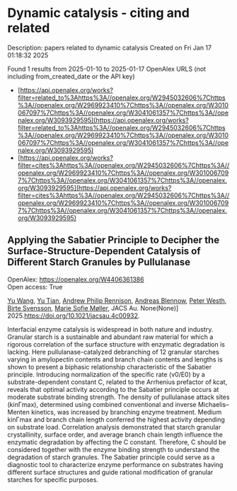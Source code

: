# Dynamic catalysis - citing and related
Description: papers related to dynamic catalysis
Created on Fri Jan 17 01:18:32 2025

Found 1 results from 2025-01-10 to 2025-01-17
OpenAlex URLS (not including from_created_date or the API key)
- [https://api.openalex.org/works?filter=related_to%3Ahttps%3A//openalex.org/W2945032606%7Chttps%3A//openalex.org/W2969923410%7Chttps%3A//openalex.org/W3010067097%7Chttps%3A//openalex.org/W3041061357%7Chttps%3A//openalex.org/W3093929595](https://api.openalex.org/works?filter=related_to%3Ahttps%3A//openalex.org/W2945032606%7Chttps%3A//openalex.org/W2969923410%7Chttps%3A//openalex.org/W3010067097%7Chttps%3A//openalex.org/W3041061357%7Chttps%3A//openalex.org/W3093929595)
- [https://api.openalex.org/works?filter=cites%3Ahttps%3A//openalex.org/W2945032606%7Chttps%3A//openalex.org/W2969923410%7Chttps%3A//openalex.org/W3010067097%7Chttps%3A//openalex.org/W3041061357%7Chttps%3A//openalex.org/W3093929595](https://api.openalex.org/works?filter=cites%3Ahttps%3A//openalex.org/W2945032606%7Chttps%3A//openalex.org/W2969923410%7Chttps%3A//openalex.org/W3010067097%7Chttps%3A//openalex.org/W3041061357%7Chttps%3A//openalex.org/W3093929595)

## Applying the Sabatier Principle to Decipher the Surface-Structure-Dependent Catalysis of Different Starch Granules by Pullulanase   

OpenAlex: https://openalex.org/W4406361386    
Open access: True
    
[Yu Wang](https://openalex.org/A5100445137), [Yu Tian](https://openalex.org/A5101703693), [Andrew Philip Rennison](https://openalex.org/A5026354805), [Andreas Blennow](https://openalex.org/A5055528531), [Peter Westh](https://openalex.org/A5017699427), [Birte Svensson](https://openalex.org/A5067440189), [Marie Sofie Møller](https://openalex.org/A5075159881), JACS Au. None(None)] 2025.https://doi.org/10.1021/jacsau.4c00932.
    
Interfacial enzyme catalysis is widespread in both nature and industry. Granular starch is a sustainable and abundant raw material for which a rigorous correlation of the surface structure with enzymatic degradation is lacking. Here pullulanase-catalyzed debranching of 12 granular starches varying in amylopectin contents and branch chain contents and lengths is shown to present a biphasic relationship characteristic of the Sabatier principle. Introducing normalization of the specific rate (v0/E0) by a substrate-dependent constant C, related to the Arrhenius prefactor of kcat, reveals that optimal activity according to the Sabatier principle occurs at moderate substrate binding strength. The density of pullulanase attack sites (kinΓmax), determined using combined conventional and inverse Michaelis–Menten kinetics, was increased by branching enzyme treatment. Medium kinΓmax and branch chain length conferred the highest activity depending on substrate load. Correlation analysis demonstrated that starch granular crystallinity, surface order, and average branch chain length influence the enzymatic degradation by affecting the C constant. Therefore, C should be considered together with the enzyme binding strength to understand the degradation of starch granules. The Sabatier principle could serve as a diagnostic tool to characterize enzyme performance on substrates having different surface structures and guide rational modification of granular starches for specific purposes.    

    
